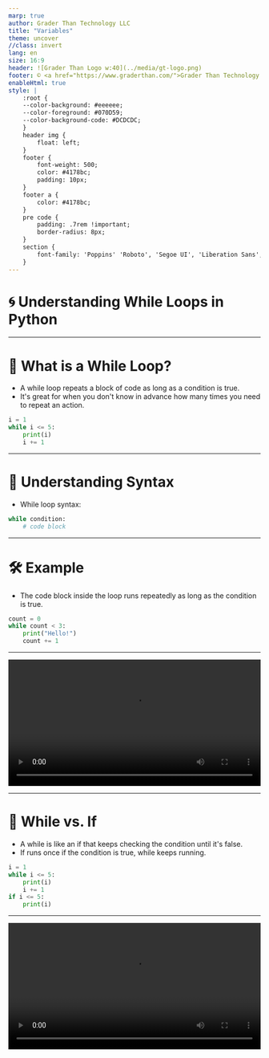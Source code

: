 ```yaml
---
marp: true
author: Grader Than Technology LLC
title: "Variables"
theme: uncover
//class: invert
lang: en
size: 16:9
header: ![Grader Than Logo w:40](../media/gt-logo.png)
footer: © <a href="https://www.graderthan.com/">Grader Than Technology LLC</a>
enableHtml: true
style: |
    :root {
    --color-background: #eeeeee;
    --color-foreground: #070D59;
    --color-background-code: #DCDCDC;
    }
    header img {
        float: left;
    }
    footer {
        font-weight: 500;
        color: #4178bc;
        padding: 10px;
    }
    footer a {
        color: #4178bc;
    }
    pre code {
        padding: .7rem !important;
        border-radius: 8px;
    }
    section {
        font-family: 'Poppins' 'Roboto', 'Segoe UI', 'Liberation Sans', 'Helvetica', 'Arial', sans-serif;
    }
---
```

# 🌀 Understanding While Loops in Python

<!--
- Introduction to while loops in Python.
-->

---

# 🤔 What is a While Loop?

- A while loop repeats a block of code as long as a condition is true.
- It's great for when you don't know in advance how many times you need to repeat an action.

```python
i = 1
while i <= 5:
    print(i)
    i += 1
```

<!--
- Explain that the loop starts with `i` equal to 1.
- Each iteration checks if `i` is less than or equal to 5.
- `i` is incremented by 1 each time.
- The loop stops when `i` becomes 6.
-->

---

# 🧩 Understanding Syntax

- While loop syntax:

```python
while condition:
    # code block
```
---
# 🛠 Example
- The code block inside the loop runs repeatedly as long as the condition is true.

```python
count = 0
while count < 3:
    print("Hello!")
    count += 1
```

<!--
- Show the general structure of a while loop.
- Explain that the condition is checked before each iteration.
- The loop prints "Hello!" three times.
-->

---
<!-- _footer: ""  -->
<!-- _header: "" -->

<video src="../media/while_loops.mp4" controls width="100%"></video>

---
<!-- _footer: ""  -->
# 🔄 While vs. If 

- A while is like an if that keeps checking the condition until it's false.
- If runs once if the condition is true, while keeps running.

```python
i = 1
while i <= 5:
    print(i)
    i += 1
if i <= 5:
    print(i)
```

<!--
- Highlight that the if statement checks the condition once.
- Emphasize that the while loop continues checking and executing until the condition is false.
-->

---
<!-- _footer: ""  -->
<!-- _header: "" -->

<video src="../media/while_vs_if.mp4" controls width="100%"></video>

